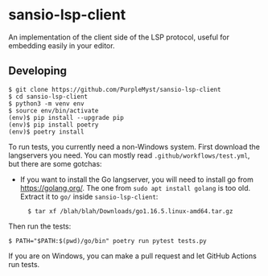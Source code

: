 # sansio-lsp-client

An implementation of the client side of the LSP protocol, useful for embedding
easily in your editor.


## Developing

    $ git clone https://github.com/PurpleMyst/sansio-lsp-client
    $ cd sansio-lsp-client
    $ python3 -m venv env
    $ source env/bin/activate
    (env)$ pip install --upgrade pip
    (env)$ pip install poetry
    (env)$ poetry install

To run tests, you currently need a non-Windows system.
First download the langservers you need.
You can mostly read `.github/workflows/test.yml`, but there are some gotchas:

- If you want to install the Go langserver, you will need to install go from https://golang.org/.
    The one from `sudo apt install golang` is too old.
    Extract it to `go/` inside `sansio-lsp-client`:

        $ tar xf /blah/blah/Downloads/go1.16.5.linux-amd64.tar.gz

Then run the tests:

    $ PATH="$PATH:$(pwd)/go/bin" poetry run pytest tests.py

If you are on Windows, you can make a pull request and let GitHub Actions run tests.

